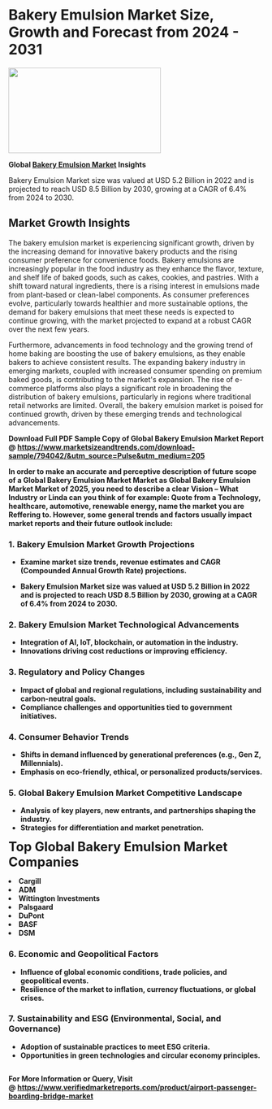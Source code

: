 <H1>Bakery Emulsion Market Size, Growth and Forecast from 2024 - 2031</H1><img class="aligncenter size-medium wp-image-584254" src="https://thirdeyenews.in/wp-content/uploads/2024/09/Global-Market-Research-300x168.jpeg" alt="" width="300" height="168" /><p><strong>Global&nbsp;<a href="https://www.marketsizeandtrends.com/download-sample/794042/&amp;utm_source=Pulse&amp;utm_medium=205">Bakery Emulsion Market</a> Insights</strong></p><p>Bakery Emulsion Market size was valued at USD 5.2 Billion in 2022 and is projected to reach USD 8.5 Billion by 2030, growing at a CAGR of 6.4% from 2024 to 2030.</p><p><h2>Market Growth Insights</h2> <p>The bakery emulsion market is experiencing significant growth, driven by the increasing demand for innovative bakery products and the rising consumer preference for convenience foods. Bakery emulsions are increasingly popular in the food industry as they enhance the flavor, texture, and shelf life of baked goods, such as cakes, cookies, and pastries. With a shift toward natural ingredients, there is a rising interest in emulsions made from plant-based or clean-label components. As consumer preferences evolve, particularly towards healthier and more sustainable options, the demand for bakery emulsions that meet these needs is expected to continue growing, with the market projected to expand at a robust CAGR over the next few years.</p> <p><strong></strong></p> <p>Furthermore, advancements in food technology and the growing trend of home baking are boosting the use of bakery emulsions, as they enable bakers to achieve consistent results. The expanding bakery industry in emerging markets, coupled with increased consumer spending on premium baked goods, is contributing to the market's expansion. The rise of e-commerce platforms also plays a significant role in broadening the distribution of bakery emulsions, particularly in regions where traditional retail networks are limited. Overall, the bakery emulsion market is poised for continued growth, driven by these emerging trends and technological advancements.</p> <p><strong></p><p><span class=""><strong>Download Full PDF Sample Copy of Global Bakery Emulsion Market Report</strong> @ <a href="https://www.marketsizeandtrends.com/download-sample/794042/&amp;utm_source=Pulse&amp;utm_medium=205" target="_blank">https://www.marketsizeandtrends.com/download-sample/794042/&amp;utm_source=Pulse&amp;utm_medium=205</a></span></p><p>In order to make an accurate and perceptive description of future scope of a Global&nbsp;Bakery Emulsion Market Market as Global&nbsp;Bakery Emulsion Market Market of 2025, you need to describe a clear Vision &ndash; What Industry or Linda can you think of for example: Quote from a Technology, healthcare, automotive, renewable energy, name the market you are Reffering to. However, some general trends and factors usually impact market reports and their future outlook include:</p><h3>1.&nbsp;<strong>Bakery Emulsion Market Growth Projections</strong></h3><ul><li>Examine market size trends, revenue estimates and CAGR (Compounded Annual Growth Rate) projections.</li><li><p>Bakery Emulsion Market size was valued at USD 5.2 Billion in 2022 and is projected to reach USD 8.5 Billion by 2030, growing at a CAGR of 6.4% from 2024 to 2030.</p></li></ul><h3>2.&nbsp;<strong>Bakery Emulsion Market Technological Advancements</strong></h3><ul><li>Integration of AI, IoT, blockchain, or automation in the industry.</li><li>Innovations driving cost reductions or improving efficiency.</li></ul><h3>3.&nbsp;<strong>Regulatory and Policy Changes</strong></h3><ul><li>Impact of global and regional regulations, including sustainability and carbon-neutral goals.</li><li>Compliance challenges and opportunities tied to government initiatives.</li></ul><h3>4.&nbsp;<strong>Consumer Behavior Trends</strong></h3><ul><li>Shifts in demand influenced by generational preferences (e.g., Gen Z, Millennials).</li><li>Emphasis on eco-friendly, ethical, or personalized products/services.</li></ul><h3>5.&nbsp;<strong>Global Bakery Emulsion Market Competitive Landscape</strong></h3><ul><li>Analysis of key players, new entrants, and partnerships shaping the industry.</li><li>Strategies for differentiation and market penetration.</li></ul><p data-pm-slice="1 1 []"><span style="color: inherit; font-family: inherit; font-size: 25px;">Top Global Bakery Emulsion Market Companies</span></p><div class="" data-test-id=""><p><li>Cargill</li><li> ADM</li><li> Wittington Investments</li><li> Palsgaard</li><li> DuPont</li><li> BASF</li><li> DSM</li></p></div><h3>6.&nbsp;<strong>Economic and Geopolitical Factors</strong></h3><ul><li>Influence of global economic conditions, trade policies, and geopolitical events.</li><li>Resilience of the market to inflation, currency fluctuations, or global crises.</li></ul><h3>7.&nbsp;<strong>Sustainability and ESG (Environmental, Social, and Governance)</strong></h3><ul><li>Adoption of sustainable practices to meet ESG criteria.</li><li>Opportunities in green technologies and circular economy principles.</li></ul><h2><strong style="font-size: 14px;">For More Information or Query, Visit @&nbsp;</strong><a style="background-color: #ffffff; font-size: 14px;" href="https://www.marketsizeandtrends.com/report/bakery-emulsion-market/" target="_blank">https://www.verifiedmarketreports.com/product/airport-passenger-boarding-bridge-market</a></h2>
